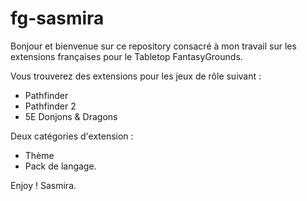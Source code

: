 # fg-sasmira
Bonjour et bienvenue sur ce repository consacré à mon travail sur les extensions françaises pour le Tabletop FantasyGrounds.

Vous trouverez des extensions pour les jeux de rôle suivant :
- Pathfinder
- Pathfinder 2
- 5E Donjons & Dragons

Deux catégories d'extension :
- Thème
- Pack de langage.





Enjoy !
Sasmira.
